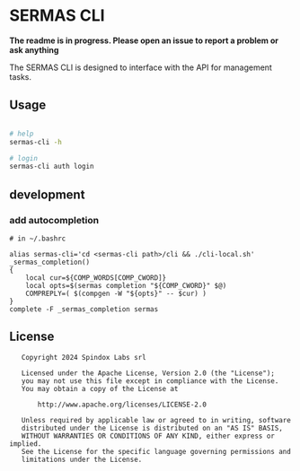 # SERMAS CLI 

**The readme is in progress. Please open an issue to report a problem or ask anything**

The SERMAS CLI is designed to interface with the API for management tasks.

## Usage

```sh

# help
sermas-cli -h

# login
sermas-cli auth login

```


## development

### add autocompletion
``` 
# in ~/.bashrc

alias sermas-cli='cd <sermas-cli path>/cli && ./cli-local.sh'
_sermas_completion()
{
    local cur=${COMP_WORDS[COMP_CWORD]}
    local opts=$(sermas completion "${COMP_CWORD}" $@)
    COMPREPLY=( $(compgen -W "${opts}" -- $cur) )
}
complete -F _sermas_completion sermas
``` 

## License
```
   Copyright 2024 Spindox Labs srl

   Licensed under the Apache License, Version 2.0 (the "License");
   you may not use this file except in compliance with the License.
   You may obtain a copy of the License at

       http://www.apache.org/licenses/LICENSE-2.0

   Unless required by applicable law or agreed to in writing, software
   distributed under the License is distributed on an "AS IS" BASIS,
   WITHOUT WARRANTIES OR CONDITIONS OF ANY KIND, either express or implied.
   See the License for the specific language governing permissions and
   limitations under the License.
```
